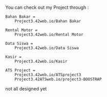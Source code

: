 You can check out my Project through : 

	Bahan Bakar =
	    Project3.42web.io/Bahan Bakar
  
	Rental Motor =
	    Project3.42web.io/Rental Motor
  
	Data Siswa =
	    Project3.42web.io/Data Siswa
  
	Kasir =
	    Project3.42web.io/Kasir
    
    ATS Project =
		Project3.42web.io/ATSproject3
		Project3.42ATSweb.io/project3-BOOSTRAP


  
not all designed yet

